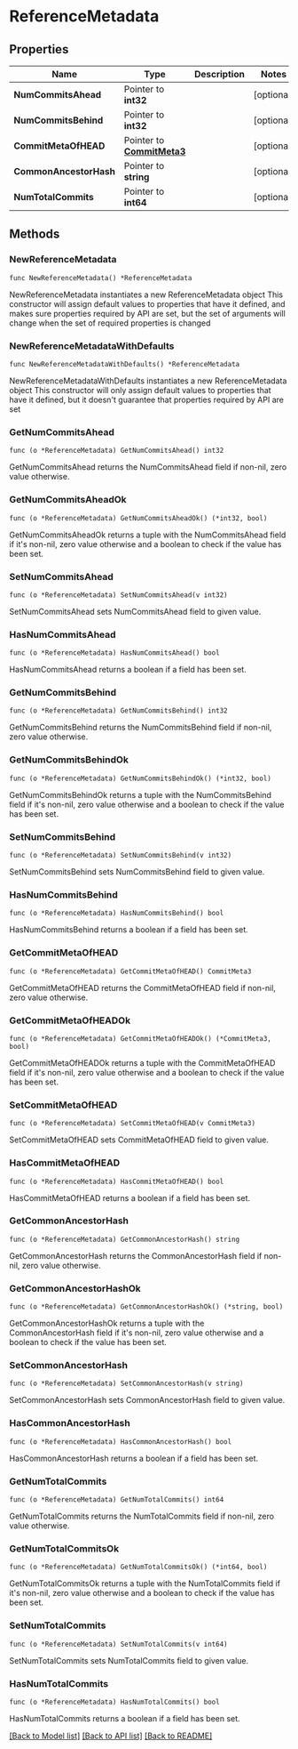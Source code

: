 # ReferenceMetadata

## Properties

Name | Type | Description | Notes
------------ | ------------- | ------------- | -------------
**NumCommitsAhead** | Pointer to **int32** |  | [optional] 
**NumCommitsBehind** | Pointer to **int32** |  | [optional] 
**CommitMetaOfHEAD** | Pointer to [**CommitMeta3**](CommitMeta3.md) |  | [optional] 
**CommonAncestorHash** | Pointer to **string** |  | [optional] 
**NumTotalCommits** | Pointer to **int64** |  | [optional] 

## Methods

### NewReferenceMetadata

`func NewReferenceMetadata() *ReferenceMetadata`

NewReferenceMetadata instantiates a new ReferenceMetadata object
This constructor will assign default values to properties that have it defined,
and makes sure properties required by API are set, but the set of arguments
will change when the set of required properties is changed

### NewReferenceMetadataWithDefaults

`func NewReferenceMetadataWithDefaults() *ReferenceMetadata`

NewReferenceMetadataWithDefaults instantiates a new ReferenceMetadata object
This constructor will only assign default values to properties that have it defined,
but it doesn't guarantee that properties required by API are set

### GetNumCommitsAhead

`func (o *ReferenceMetadata) GetNumCommitsAhead() int32`

GetNumCommitsAhead returns the NumCommitsAhead field if non-nil, zero value otherwise.

### GetNumCommitsAheadOk

`func (o *ReferenceMetadata) GetNumCommitsAheadOk() (*int32, bool)`

GetNumCommitsAheadOk returns a tuple with the NumCommitsAhead field if it's non-nil, zero value otherwise
and a boolean to check if the value has been set.

### SetNumCommitsAhead

`func (o *ReferenceMetadata) SetNumCommitsAhead(v int32)`

SetNumCommitsAhead sets NumCommitsAhead field to given value.

### HasNumCommitsAhead

`func (o *ReferenceMetadata) HasNumCommitsAhead() bool`

HasNumCommitsAhead returns a boolean if a field has been set.

### GetNumCommitsBehind

`func (o *ReferenceMetadata) GetNumCommitsBehind() int32`

GetNumCommitsBehind returns the NumCommitsBehind field if non-nil, zero value otherwise.

### GetNumCommitsBehindOk

`func (o *ReferenceMetadata) GetNumCommitsBehindOk() (*int32, bool)`

GetNumCommitsBehindOk returns a tuple with the NumCommitsBehind field if it's non-nil, zero value otherwise
and a boolean to check if the value has been set.

### SetNumCommitsBehind

`func (o *ReferenceMetadata) SetNumCommitsBehind(v int32)`

SetNumCommitsBehind sets NumCommitsBehind field to given value.

### HasNumCommitsBehind

`func (o *ReferenceMetadata) HasNumCommitsBehind() bool`

HasNumCommitsBehind returns a boolean if a field has been set.

### GetCommitMetaOfHEAD

`func (o *ReferenceMetadata) GetCommitMetaOfHEAD() CommitMeta3`

GetCommitMetaOfHEAD returns the CommitMetaOfHEAD field if non-nil, zero value otherwise.

### GetCommitMetaOfHEADOk

`func (o *ReferenceMetadata) GetCommitMetaOfHEADOk() (*CommitMeta3, bool)`

GetCommitMetaOfHEADOk returns a tuple with the CommitMetaOfHEAD field if it's non-nil, zero value otherwise
and a boolean to check if the value has been set.

### SetCommitMetaOfHEAD

`func (o *ReferenceMetadata) SetCommitMetaOfHEAD(v CommitMeta3)`

SetCommitMetaOfHEAD sets CommitMetaOfHEAD field to given value.

### HasCommitMetaOfHEAD

`func (o *ReferenceMetadata) HasCommitMetaOfHEAD() bool`

HasCommitMetaOfHEAD returns a boolean if a field has been set.

### GetCommonAncestorHash

`func (o *ReferenceMetadata) GetCommonAncestorHash() string`

GetCommonAncestorHash returns the CommonAncestorHash field if non-nil, zero value otherwise.

### GetCommonAncestorHashOk

`func (o *ReferenceMetadata) GetCommonAncestorHashOk() (*string, bool)`

GetCommonAncestorHashOk returns a tuple with the CommonAncestorHash field if it's non-nil, zero value otherwise
and a boolean to check if the value has been set.

### SetCommonAncestorHash

`func (o *ReferenceMetadata) SetCommonAncestorHash(v string)`

SetCommonAncestorHash sets CommonAncestorHash field to given value.

### HasCommonAncestorHash

`func (o *ReferenceMetadata) HasCommonAncestorHash() bool`

HasCommonAncestorHash returns a boolean if a field has been set.

### GetNumTotalCommits

`func (o *ReferenceMetadata) GetNumTotalCommits() int64`

GetNumTotalCommits returns the NumTotalCommits field if non-nil, zero value otherwise.

### GetNumTotalCommitsOk

`func (o *ReferenceMetadata) GetNumTotalCommitsOk() (*int64, bool)`

GetNumTotalCommitsOk returns a tuple with the NumTotalCommits field if it's non-nil, zero value otherwise
and a boolean to check if the value has been set.

### SetNumTotalCommits

`func (o *ReferenceMetadata) SetNumTotalCommits(v int64)`

SetNumTotalCommits sets NumTotalCommits field to given value.

### HasNumTotalCommits

`func (o *ReferenceMetadata) HasNumTotalCommits() bool`

HasNumTotalCommits returns a boolean if a field has been set.


[[Back to Model list]](../README.md#documentation-for-models) [[Back to API list]](../README.md#documentation-for-api-endpoints) [[Back to README]](../README.md)



